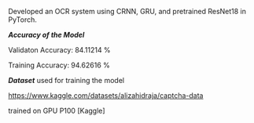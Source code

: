 
Developed an OCR system using CRNN, GRU, and pretrained ResNet18 in PyTorch.

***Accuracy of the Model***

Validaton Accuracy:  84.11214 %

Training Accuracy:   94.62616 %

***Dataset*** used for training the model

https://www.kaggle.com/datasets/alizahidraja/captcha-data

trained on GPU P100 [Kaggle]



